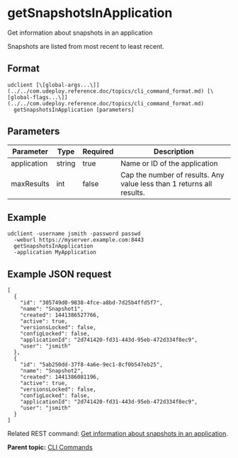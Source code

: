 # getSnapshotsInApplication

Get information about snapshots in an application

Snapshots are listed from most recent to least recent.

## Format

```
udclient [\[global-args...\]](../../com.udeploy.reference.doc/topics/cli_command_format.md) [\[global-flags...\]](../../com.udeploy.reference.doc/topics/cli_command_format.md)
  getSnapshotsInApplication [parameters]
```

## Parameters

|Parameter|Type|Required|Description|
|---------|----|--------|-----------|
|application|string|true|Name or ID of the application|
|maxResults|int|false|Cap the number of results. Any value less than 1 returns all results.|

## Example

```
udclient -username jsmith -password passwd 
  -weburl https://myserver.example.com:8443
  getSnapshotsInApplication 
  -application MyApplication

```

## Example JSON request

```
[
  {
    "id": "305749d0-9838-4fce-a8bd-7d25b4ffd5f7",
    "name": "Snapshot1",
    "created": 1441386527766,
    "active": true,
    "versionsLocked": false,
    "configLocked": false,
    "applicationId": "2d741420-fd31-443d-95eb-472d334f8ec9",
    "user": "jsmith"
  },
  {
    "id": "5ab250dd-37f8-4a6e-9ec1-8cf0b547eb25",
    "name": "Snapshot2",
    "created": 1441386081196,
    "active": true,
    "versionsLocked": false,
    "configLocked": false,
    "applicationId": "2d741420-fd31-443d-95eb-472d334f8ec9",
    "user": "jsmith"
  }
]
```

Related REST command: [Get information about snapshots in an application](rest_cli_application_snapshotsinapplication_get.md).

**Parent topic:** [CLI Commands](../../com.udeploy.reference.doc/topics/cli_commands.md)

